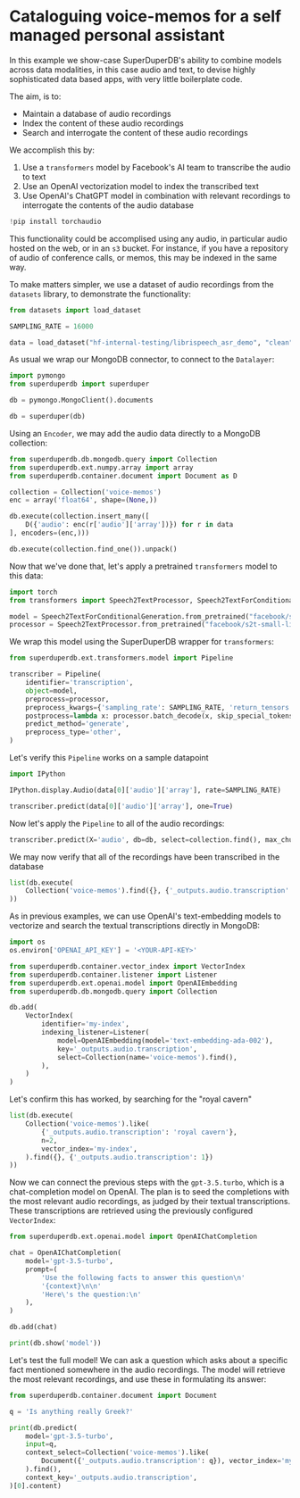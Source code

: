# Cataloguing voice-memos for a self managed personal assistant

In this example we show-case SuperDuperDB's ability to combine models across data modalities, 
in this case audio and text, to devise highly sophisticated data based apps, with very little 
boilerplate code.

The aim, is to:

- Maintain a database of audio recordings
- Index the content of these audio recordings
- Search and interrogate the content of these audio recordings

We accomplish this by:

1. Use a `transformers` model by Facebook's AI team to transcribe the audio to text
2. Use an OpenAI vectorization model to index the transcribed text
3. Use OpenAI's ChatGPT model in combination with relevant recordings to interrogate the contents
  of the audio database


```python
!pip install torchaudio
```

This functionality could be accomplised using any audio, in particular audio 
hosted on the web, or in an `s3` bucket. For instance, if you have a repository
of audio of conference calls, or memos, this may be indexed in the same way.

To make matters simpler, we use a dataset of audio recordings from the `datasets` library, to demonstrate the 
functionality:


```python
from datasets import load_dataset

SAMPLING_RATE = 16000

data = load_dataset("hf-internal-testing/librispeech_asr_demo", "clean", split="validation")
```

As usual we wrap our MongoDB connector, to connect to the `Datalayer`:


```python
import pymongo
from superduperdb import superduper

db = pymongo.MongoClient().documents

db = superduper(db)
```

Using an `Encoder`, we may add the audio data directly to a MongoDB collection:


```python
from superduperdb.db.mongodb.query import Collection
from superduperdb.ext.numpy.array import array
from superduperdb.container.document import Document as D

collection = Collection('voice-memos')
enc = array('float64', shape=(None,))

db.execute(collection.insert_many([
    D({'audio': enc(r['audio']['array'])}) for r in data
], encoders=(enc,)))
```


```python
db.execute(collection.find_one()).unpack()
```

Now that we've done that, let's apply a pretrained `transformers` model to this data:


```python
import torch
from transformers import Speech2TextProcessor, Speech2TextForConditionalGeneration

model = Speech2TextForConditionalGeneration.from_pretrained("facebook/s2t-small-librispeech-asr")
processor = Speech2TextProcessor.from_pretrained("facebook/s2t-small-librispeech-asr")
```

We wrap this model using the SuperDuperDB wrapper for `transformers`:


```python
from superduperdb.ext.transformers.model import Pipeline

transcriber = Pipeline(
    identifier='transcription',
    object=model,
    preprocess=processor,
    preprocess_kwargs={'sampling_rate': SAMPLING_RATE, 'return_tensors': 'pt', 'padding': True},
    postprocess=lambda x: processor.batch_decode(x, skip_special_tokens=True),
    predict_method='generate',
    preprocess_type='other',
)
```

Let's verify this `Pipeline` works on a sample datapoint


```python
import IPython

IPython.display.Audio(data[0]['audio']['array'], rate=SAMPLING_RATE)
```


```python
transcriber.predict(data[0]['audio']['array'], one=True)
```

Now let's apply the `Pipeline` to all of the audio recordings:


```python
transcriber.predict(X='audio', db=db, select=collection.find(), max_chunk_size=10)
```

We may now verify that all of the recordings have been transcribed in the database


```python
list(db.execute(
    Collection('voice-memos').find({}, {'_outputs.audio.transcription': 1})
))
```

As in previous examples, we can use OpenAI's text-embedding models to vectorize and search the 
textual transcriptions directly in MongoDB:


```python
import os
os.environ['OPENAI_API_KEY'] = '<YOUR-API-KEY>'
```


```python
from superduperdb.container.vector_index import VectorIndex
from superduperdb.container.listener import Listener
from superduperdb.ext.openai.model import OpenAIEmbedding
from superduperdb.db.mongodb.query import Collection

db.add(
    VectorIndex(
        identifier='my-index',
        indexing_listener=Listener(
            model=OpenAIEmbedding(model='text-embedding-ada-002'),
            key='_outputs.audio.transcription',
            select=Collection(name='voice-memos').find(),
        ),
    )
)
```

Let's confirm this has worked, by searching for the "royal cavern"


```python
list(db.execute(
    Collection('voice-memos').like(
        {'_outputs.audio.transcription': 'royal cavern'},
        n=2,
        vector_index='my-index',
    ).find({}, {'_outputs.audio.transcription': 1})
))
```

Now we can connect the previous steps with the `gpt-3.5.turbo`, which is a chat-completion 
model on OpenAI. The plan is to seed the completions with the most relevant audio recordings, 
as judged by their textual transcriptions. These transcriptions are retrieved using 
the previously configured `VectorIndex`:


```python
from superduperdb.ext.openai.model import OpenAIChatCompletion

chat = OpenAIChatCompletion(
    model='gpt-3.5-turbo',
    prompt=(
        'Use the following facts to answer this question\n'
        '{context}\n\n'
        'Here\'s the question:\n'
    ),
)

db.add(chat)

print(db.show('model'))
```

Let's test the full model! We can ask a question which asks about a specific fact 
mentioned somewhere in the audio recordings. The model will retrieve the most relevant
recordings, and use these in formulating its answer:


```python
from superduperdb.container.document import Document

q = 'Is anything really Greek?'

print(db.predict(
    model='gpt-3.5-turbo',
    input=q,
    context_select=Collection('voice-memos').like(
        Document({'_outputs.audio.transcription': q}), vector_index='my-index'
    ).find(),
    context_key='_outputs.audio.transcription',
)[0].content)
```
